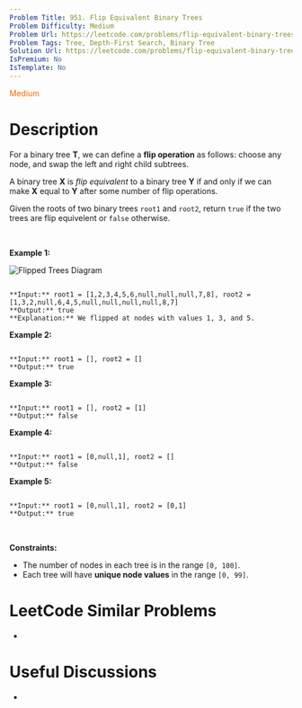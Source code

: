 ```yaml
---
Problem Title: 951. Flip Equivalent Binary Trees
Problem Difficulty: Medium
Problem Url: https://leetcode.com/problems/flip-equivalent-binary-trees/
Problem Tags: Tree, Depth-First Search, Binary Tree
Solution Url: https://leetcode.com/problems/flip-equivalent-binary-trees/solution/
IsPremium: No
IsTemplate: No
---
```


<span style="color: rgb(239, 108, 0);">Medium</span>

# Description

For a binary tree **T**, we can define a **flip operation** as follows: choose any node, and swap the left and right child subtrees.


A binary tree **X** is *flip equivalent* to a binary tree **Y** if and only if we can make **X** equal to **Y** after some number of flip operations.


Given the roots of two binary trees `root1` and `root2`, return `true` if the two trees are flip equivelent or `false` otherwise.


 


**Example 1:**


![Flipped Trees Diagram](https://assets.leetcode.com/uploads/2018/11/29/tree_ex.png)

```

**Input:** root1 = [1,2,3,4,5,6,null,null,null,7,8], root2 = [1,3,2,null,6,4,5,null,null,null,null,8,7]
**Output:** true
**Explanation:** We flipped at nodes with values 1, 3, and 5.

```

**Example 2:**



```

**Input:** root1 = [], root2 = []
**Output:** true

```

**Example 3:**



```

**Input:** root1 = [], root2 = [1]
**Output:** false

```

**Example 4:**



```

**Input:** root1 = [0,null,1], root2 = []
**Output:** false

```

**Example 5:**



```

**Input:** root1 = [0,null,1], root2 = [0,1]
**Output:** true

```

 


**Constraints:**


* The number of nodes in each tree is in the range `[0, 100]`.
* Each tree will have **unique node values** in the range `[0, 99]`.




# LeetCode Similar Problems

- []()

# Useful Discussions

- []()
